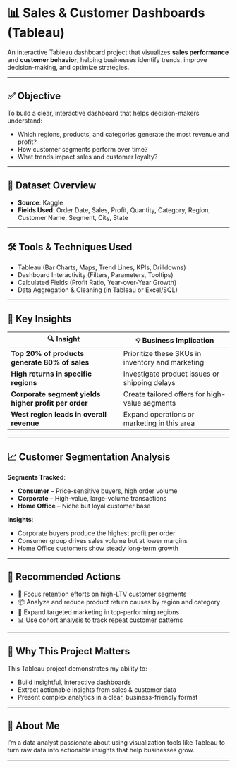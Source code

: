 # 📊 Sales & Customer Dashboards (Tableau)

An interactive Tableau dashboard project that visualizes **sales performance** and **customer behavior**, helping businesses identify trends, improve decision-making, and optimize strategies.

---

## ✅ Objective

To build a clear, interactive dashboard that helps decision-makers understand:
- Which regions, products, and categories generate the most revenue and profit?
- How customer segments perform over time?
- What trends impact sales and customer loyalty?

---

## 📂 Dataset Overview

- **Source**: Kaggle
- **Fields Used**: Order Date, Sales, Profit, Quantity, Category, Region, Customer Name, Segment, City, State

---

## 🛠️ Tools & Techniques Used

- Tableau (Bar Charts, Maps, Trend Lines, KPIs, Drilldowns)
- Dashboard Interactivity (Filters, Parameters, Tooltips)
- Calculated Fields (Profit Ratio, Year-over-Year Growth)
- Data Aggregation & Cleaning (in Tableau or Excel/SQL)

---

## 🧠 Key Insights

| 🔍 Insight | 💡 Business Implication |
|-----------|-------------------------|
| **Top 20% of products generate 80% of sales** | Prioritize these SKUs in inventory and marketing |
| **High returns in specific regions** | Investigate product issues or shipping delays |
| **Corporate segment yields higher profit per order** | Create tailored offers for high-value segments |
| **West region leads in overall revenue** | Expand operations or marketing in this area |

---

## 📈 Customer Segmentation Analysis

**Segments Tracked**:
- **Consumer** – Price-sensitive buyers, high order volume  
- **Corporate** – High-value, large-volume transactions  
- **Home Office** – Niche but loyal customer base  

**Insights**:
- Corporate buyers produce the highest profit per order  
- Consumer group drives sales volume but at lower margins  
- Home Office customers show steady long-term growth  

---

## 🧩 Recommended Actions

- 🧠 Focus retention efforts on high-LTV customer segments  
- 📦 Analyze and reduce product return causes by region and category  
- 📍 Expand targeted marketing in top-performing regions  
- 📊 Use cohort analysis to track repeat customer patterns  

---

## 📌 Why This Project Matters

This Tableau project demonstrates my ability to:
- Build insightful, interactive dashboards
- Extract actionable insights from sales & customer data
- Present complex analytics in a clear, business-friendly format

---

## 👤 About Me

I’m a data analyst passionate about using visualization tools like Tableau to turn raw data into actionable insights that help businesses grow.

---

